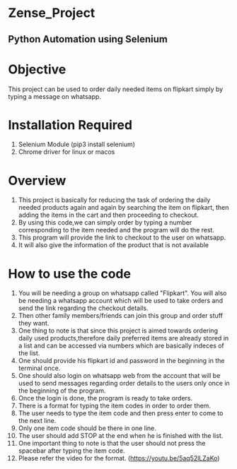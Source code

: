 # Zense_Project
## Python Automation using Selenium
#  Objective
This project can be used to order daily needed items on flipkart simply by typing a message on whatsapp.

# Installation Required
1) Selenium Module (pip3 install selenium) 
3) Chrome driver for linux or macos

# Overview
1) This project is basically for reducing the task of ordering the daily needed products again and again by searching the item on flipkart, then adding the items in the cart and then proceeding to checkout. 
2) By using this code,we can simply order by typing a number corresponding to the item needed and the program will do the rest. 
3) This program will provide the link to checkout to the user on whatsapp.
4) It will also give the information of the product that is not available

# How to use the code
1) You will be needing a group on whatsapp called "Flipkart". You will also be needing a whatsapp account which will be used to take orders and send the link regarding the checkout details.
2) Then other family members/friends can join this group and order stuff they want.
3) One thing to note is that since this project is aimed towards ordering daily used products,therefore daily preferred items are already stored in a list and can be accessed via numbers which are basically indeces of the list.
4) One should provide his flipkart id and password in the beginning in the terminal once.
5) One should also login on whatsapp web from the account that will be used to send messages regarding order details to the users only once in the beginning of the program. 
6) Once the login is done, the program is ready to take orders.
7) There is a format for typing the item codes in order to order them.
8) The user needs to type the item code and then press enter to come to the next line. 
9) Only one item code should be there in one line.
10) The user should add STOP at the end when he is finished with the list.
11) One important thing to note is that the user should not press the spacebar after typing the item code.
12) Please refer the video for the format. (https://youtu.be/5aq52lLZaKo)
